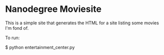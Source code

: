 # Nanodegree Moviesite

This is a simple site that generates the HTML for a site listing some movies I'm fond of.

To run:

$ python entertainment_center.py